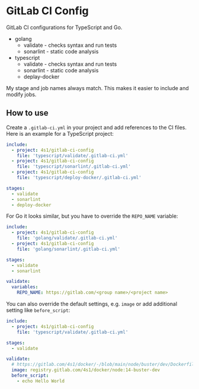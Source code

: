 # GitLab CI Config

GitLab CI configurations for TypeScript and Go.

- golang
  - validate - checks syntax and run tests
  - sonarlint - static code analysis
- typescript
  - validate - checks syntax and run tests
  - sonarlint - static code analysis
  - deplay-docker

My stage and job names always match. This makes it easier to include and modify jobs.

## How to use

Create a `.gitlab-ci.yml` in your project and add references to the CI files. \
Here is an example for a TypeScript project:

```yml
include:
  - project: 4s1/gitlab-ci-config
    file: 'typescript/validate/.gitlab-ci.yml'
  - project: 4s1/gitlab-ci-config
    file: 'typescript/sonarlint/.gitlab-ci.yml'
  - project: 4s1/gitlab-ci-config
    file: 'typescript/deploy-docker/.gitlab-ci.yml'

stages:
  - validate
  - sonarlint
  - deploy-docker
```

For Go it looks similar, but you have to override the `REPO_NAME` variable:

```yml
include:
  - project: 4s1/gitlab-ci-config
    file: 'golang/validate/.gitlab-ci.yml'
  - project: 4s1/gitlab-ci-config
    file: 'golang/sonarlint/.gitlab-ci.yml'

stages:
  - validate
  - sonarlint

validate:
  variables:
    REPO_NAME: https://gitlab.com/<group name>/<project name>
```

You can also override the default settings, e.g. `image` or add additional setting like `before_script`:

```yml
include:
  - project: 4s1/gitlab-ci-config
    file: 'typescript/validate/.gitlab-ci.yml'

stages:
  - validate

validate:
  # https://gitlab.com/4s1/docker/-/blob/main/node/buster/dev/Dockerfile
  image: registry.gitlab.com/4s1/docker/node:14-buster-dev
  before_script:
    - echo Hello World
```
